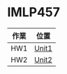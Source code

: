 # IMLP457
| 作業 | 位置 |
|---|---|
| HW1 | [Unit1](https://github.com/water7083/IMLP/tree/main/Unit1) |
| HW2 | [Unit2](https://github.com/water7083/IMLP/tree/main/Unit2) |
